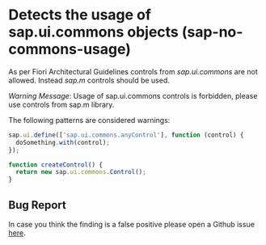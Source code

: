 # Detects the usage of sap.ui.commons objects (sap-no-commons-usage)

As per Fiori Architectural Guidelines controls from _sap.ui.commons_ are not allowed. Instead _sap.m_ controls should be used.

_Warning Message_: Usage of sap.ui.commons controls is forbidden, please use controls from sap.m library.

The following patterns are considered warnings:

```js
sap.ui.define(['sap.ui.commons.anyControl'], function (control) {
  doSomething.with(control);
});
```

```js
function createControl() {
  return new sap.ui.commons.Control();
}
```

## Bug Report

In case you think the finding is a false positive please open a Github issue [here](https://github.wdf.sap.corp/S4FIORI-CD/fiori.pipeline/issues).
